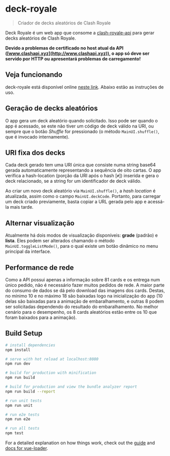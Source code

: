 # deck-royale

> Criador de decks aleatórios de Clash Royale

Deck Royale é um web app que consome a [clash-royale-api](https://github.com/martincarrera/clash-royale-api) para gerar decks aleatórios de Clash Royale.

**Devido a problemas de certificado no host atual da API \([www.clashapi.xyz](http://www.clashapi.xyz)), o app só deve ser servido por HTTP ou apresentará problemas de carregamento!**

## Veja funcionando

deck-royale está disponível online [neste link](http://deck-royale.000webhostapp.com). Abaixo estão as instruções de uso.

## Geração de decks aleatórios

O app gera um deck aleatório quando solicitado. Isso pode ser quando o app é acessado, se este não tiver um código de deck válido na URI, ou sempre que o botão *Shuffle* for pressionado (o método `MainUI.shuffle()`, que é invocado internamente).

## URI fixa dos decks

Cada deck gerado tem uma URI única que consiste numa string base64 gerada automaticamente representando a sequência de oito cartas. O app verifica a hash-location (porção da URI após o hash [`#`]) inserida e gera o deck relacionado, se a string for um identificador de deck válido.

Ao criar um novo deck aleatório via `MainUI.shuffle()`, a *hash location* é atualizada, assim como o campo `MainUI.deckCode`. Portanto, para carregar um deck criado previamente, basta copiar a URL gerada pelo app e acessá-la mais tarde.

## Alternar visualização

Atualmente há dois modos de visualização disponíveis: **grade** (padrão) e **lista**. Eles podem ser alterados chamando o método `MainUI.toggleListMode()`, para o qual existe um botão dinâmico no menu principal da interface.

## Performance de rede

Como a API possui apenas a informação sobre 81 cards e os entrega num único pedido, não é necessário fazer muitos pedidos de rede. A maior parte do consumo de dados se dá pelo download das imagens dos cards. Destas, no mínimo 10 e no máximo 18 são baixadas logo na inicialização do app (10 delas são baixadas para a animação de embaralhamento, e outras 8 podem ser solicitadas dependendo do resultado do embaralhamento. No melhor cenário para o desempenho, os 8 cards aleatórios estão entre os 10 que foram baixados para a animação).

## Build Setup

``` bash
# install dependencies
npm install

# serve with hot reload at localhost:8080
npm run dev

# build for production with minification
npm run build

# build for production and view the bundle analyzer report
npm run build --report

# run unit tests
npm run unit

# run e2e tests
npm run e2e

# run all tests
npm test
```

For a detailed explanation on how things work, check out the [guide](http://vuejs-templates.github.io/webpack/) and [docs for vue-loader](http://vuejs.github.io/vue-loader).
